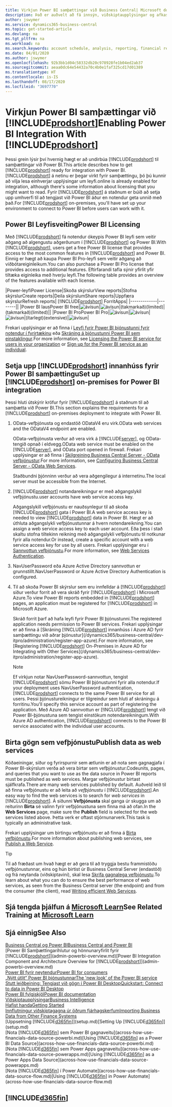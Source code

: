 ```yaml
---
title: Virkjun Power BI samþættingar við Business Central| Microsoft docs
description: Það er auðvelt að fá innsýn, viðskiptaupplýsingar og afkastavísi (KPI) í Business Central gögnum með Business Central forritunum fyrir Power BI.
author: jswymer
ms.service: dynamics365-business-central
ms.topic: get-started-article
ms.devlang: na
ms.tgt_pltfrm: na
ms.workload: na
ms.search.keywords: account schedule, analysis, reporting, financial report, business intelligence, KPI
ms.date: 04/01/2020
ms.author: jswymer
ms.openlocfilehash: 92b3bb1d04c58332db20c978928fe1b04ed2ab37
ms.sourcegitcommit: aeaa0dc64e54432a70c4b0e1faf325cd17d01389
ms.translationtype: HT
ms.contentlocale: is-IS
ms.lasthandoff: 08/17/2020
ms.locfileid: "3697770"
---
```

# <a name="enabling-power-bi-integration-with-prodshort"></a><span data-ttu-id="91690-103">Virkjun Power BI samþættingar við [!INCLUDE[prodshort](includes/prodshort.md)]</span><span class="sxs-lookup"><span data-stu-id="91690-103">Enabling Power BI Integration With [!INCLUDE[prodshort](includes/prodshort.md)]</span></span>

<span data-ttu-id="91690-104">Þessi grein lýsir því hvernig hægt er að undirbúa [!INCLUDE[prodshort](includes/prodshort.md)] til samþættingar við Power BI.</span><span class="sxs-lookup"><span data-stu-id="91690-104">This article describes how to get [!INCLUDE[prodshort](includes/prodshort.md)] ready for integration with Power BI.</span></span> [!INCLUDE[prodshort](includes/prodshort.md)] <span data-ttu-id="91690-105">á netinu er þegar virkt fyrir samþættingu, þó þú kunnir að vilja lesa einhverjar upplýsingar um leyfi.</span><span class="sxs-lookup"><span data-stu-id="91690-105">online is already enabled for integration, although there's some information about licensing that you might want to read.</span></span> <span data-ttu-id="91690-106">Fyrir [!INCLUDE[prodshort](includes/prodshort.md)] á staðnum er búið að setja upp umhverfi til að tengjast við Power BI áður en notendur geta unnið með það.</span><span class="sxs-lookup"><span data-stu-id="91690-106">For [!INCLUDE[prodshort](includes/prodshort.md)] on-premises, you'll have set up your environment to connect to Power BI before users can work with it.</span></span>

## <a name="power-bi-licensing"></a><a name="license"></a><span data-ttu-id="91690-107">Power BI Leyfisveiting</span><span class="sxs-lookup"><span data-stu-id="91690-107">Power BI Licensing</span></span>

<span data-ttu-id="91690-108">Með [!INCLUDE[prodshort](includes/prodshort.md)] fá notendur ókeypis Power BI leyfi sem veitir aðgang að algengustu aðgerðunum í [!INCLUDE[prodshort](includes/prodshort.md)] og Power BI.</span><span class="sxs-lookup"><span data-stu-id="91690-108">With [!INCLUDE[prodshort](includes/prodshort.md)], users get a free Power BI license that provides access to the most common features in [!INCLUDE[prodshort](includes/prodshort.md)] and Power BI.</span></span> <span data-ttu-id="91690-109">Einnig er hægt að kaupa Power BI Pro-leyfi sem veitir aðgang að viðbótareiginleikum.</span><span class="sxs-lookup"><span data-stu-id="91690-109">You can also purchase a Power BI Pro license that provides access to additional features.</span></span> <span data-ttu-id="91690-110">Eftirfarandi tafla sýnir yfirlit yfir tiltæka eiginleika með hverju leyfi.</span><span class="sxs-lookup"><span data-stu-id="91690-110">The following table provides an overview of the features available with each license.</span></span>

|<span data-ttu-id="91690-111">Power-leyfi</span><span class="sxs-lookup"><span data-stu-id="91690-111">Power License</span></span>|<span data-ttu-id="91690-112">Skoða skýrslur</span><span class="sxs-lookup"><span data-stu-id="91690-112">View reports</span></span>|<span data-ttu-id="91690-113">Stofna skýrslur</span><span class="sxs-lookup"><span data-stu-id="91690-113">Create reports</span></span>|<span data-ttu-id="91690-114">Deila skýrslum</span><span class="sxs-lookup"><span data-stu-id="91690-114">Share reports</span></span>|<span data-ttu-id="91690-115">Uppfæra skýrslur</span><span class="sxs-lookup"><span data-stu-id="91690-115">Refresh reports</span></span>| [!INCLUDE[prodshort](includes/prodshort.md)] <span data-ttu-id="91690-116">Forrit</span><span class="sxs-lookup"><span data-stu-id="91690-116">Apps</span></span>|
|-------------|--------||
|<span data-ttu-id="91690-117">Power BI laus</span><span class="sxs-lookup"><span data-stu-id="91690-117">Power BI free</span></span>|![ávísun](media/check.png)|![ávísun](media/check.png)|<span data-ttu-id="91690-120">(takmarkað)</span><span class="sxs-lookup"><span data-stu-id="91690-120">(limited)</span></span>|<span data-ttu-id="91690-121">(takmarkað)</span><span class="sxs-lookup"><span data-stu-id="91690-121">(limited)</span></span>||
|<span data-ttu-id="91690-122">Power BI Pro</span><span class="sxs-lookup"><span data-stu-id="91690-122">Power BI Pro</span></span>|![ávísun](media/check.png)|![ávísun](media/check.png)|![ávísun](media/check.png)|<span data-ttu-id="91690-126">(ítarlegt)</span><span class="sxs-lookup"><span data-stu-id="91690-126">(extensive)</span></span>|![ávísun](media/check.png)|

<span data-ttu-id="91690-128">Frekari upplýsingar er að finna í [Leyfi fyrir Power BI þjónustunni fyrir notendur í fyrirtækinu](/power-bi/admin/service-admin-licensing-organization) eða [Skráning á þjónustunni Power BI sem einstaklingur](/power-bi/fundamentals/service-self-service-signup-for-power-bi).</span><span class="sxs-lookup"><span data-stu-id="91690-128">For more information, see [Licensing the Power BI service for users in your organization](/power-bi/admin/service-admin-licensing-organization) or [Sign up for the Power BI service as an individual](/power-bi/fundamentals/service-self-service-signup-for-power-bi).</span></span>

## <a name="set-up-prodshort-on-premises-for-power-bi-integration"></a><a name="setup"></a><span data-ttu-id="91690-129">Setja upp [!INCLUDE[prodshort](includes/prodshort.md)] innanhúss fyrir Power BI samþættingu</span><span class="sxs-lookup"><span data-stu-id="91690-129">Set up [!INCLUDE[prodshort](includes/prodshort.md)] on-premises for Power BI integration</span></span>

<span data-ttu-id="91690-130">Þessi hluti útskýrir kröfur fyrir [!INCLUDE[prodshort](includes/prodshort.md)] á staðnum til að samþætta við Power BI.</span><span class="sxs-lookup"><span data-stu-id="91690-130">This section explains the requirements for a [!INCLUDE[prodshort](includes/prodshort.md)] on-premises deployment to integrate with Power BI.</span></span>

1. <span data-ttu-id="91690-131">OData-vefþjónusta og endastöð ODataV4 eru virk.</span><span class="sxs-lookup"><span data-stu-id="91690-131">OData web services and the ODataV4 endpoint are enabled.</span></span>

    <span data-ttu-id="91690-132">OData-vefþjónusta verður að vera virk á [!INCLUDE[server](includes/server.md)], og OData-tengið opnað í eldvegg.</span><span class="sxs-lookup"><span data-stu-id="91690-132">OData web service must be enabled on the [!INCLUDE[server](includes/server.md)], and OData port opened in firewall.</span></span> <span data-ttu-id="91690-133">Frekari upplýsingar er að finna í [Skilgreining Business Central Server - OData vefþjónustur](/dynamics365/business-central/dev-itpro/administration/configure-server-instance#ODataServices).</span><span class="sxs-lookup"><span data-stu-id="91690-133">For more information, see [Configuring Business Central Server - OData Web Services](/dynamics365/business-central/dev-itpro/administration/configure-server-instance#ODataServices).</span></span>
    
    <span data-ttu-id="91690-134">Staðbundni þjónninn verður að vera aðgengilegur á internetinu.</span><span class="sxs-lookup"><span data-stu-id="91690-134">The local server must be accessible from the Internet.</span></span>

2. [!INCLUDE[prodshort](includes/prodshort.md)] <span data-ttu-id="91690-135">notandareikningur er með aðgangslykil vefþjónustu.</span><span class="sxs-lookup"><span data-stu-id="91690-135">user accounts have web service access key.</span></span>

    <span data-ttu-id="91690-136">Aðgangslykill vefþjónustu er nauðsynlegur til að skoða [!INCLUDE[prodshort](includes/prodshort.md)] gata í Power BI.</span><span class="sxs-lookup"><span data-stu-id="91690-136">A web service access key is needed to view [!INCLUDE[prodshort](includes/prodshort.md)] data in Power BI.</span></span> <span data-ttu-id="91690-137">Hægt er að úthluta aðgangslykli vefþjónustunnar á hvern notendareikning.</span><span class="sxs-lookup"><span data-stu-id="91690-137">You can assign a web service access key to each user account.</span></span> <span data-ttu-id="91690-138">Eða þess í stað skaltu stofna tiltekinn reikning með aðgangslykli vefþjónustu til notkunar fyrir alla notendur.</span><span class="sxs-lookup"><span data-stu-id="91690-138">Or instead, create a specific account with a web service access key for use by all users.</span></span> <span data-ttu-id="91690-139">Frekari upplýsingar eru í [Sannvottun vefþjónustu](/dynamics365/business-central/dev-itpro/webservices/web-services-authentication#generate-a-web-service-access-key).</span><span class="sxs-lookup"><span data-stu-id="91690-139">For more information, see [Web Services Authentication](/dynamics365/business-central/dev-itpro/webservices/web-services-authentication#generate-a-web-service-access-key).</span></span>

3. <span data-ttu-id="91690-140">NavUserPassword eða Azure Active Directory sannvottun er grunnstillt.</span><span class="sxs-lookup"><span data-stu-id="91690-140">NavUserPassword or Azure Active Directory Authentication is configured.</span></span>

4. <span data-ttu-id="91690-141">Til að skoða Power BI skýrslur sem eru innfelldar á [!INCLUDE[prodshort](includes/prodshort.md)] síður verður forrit að vera skráð fyrir [!INCLUDE[prodshort](includes/prodshort.md)] í Microsoft Azure.</span><span class="sxs-lookup"><span data-stu-id="91690-141">To view Power BI reports embedded in [!INCLUDE[prodshort](includes/prodshort.md)] pages, an application must be registered for [!INCLUDE[prodshort](includes/prodshort.md)] in Microsoft Azure.</span></span>

    <span data-ttu-id="91690-142">Skráð forrit þarf að hafa leyfi fyrir Power BI þjónustunni.</span><span class="sxs-lookup"><span data-stu-id="91690-142">The registered application needs permission to Power BI services.</span></span> <span data-ttu-id="91690-143">Frekari upplýsingar er að finna á [Skráning [!INCLUDE[prodshort](includes/prodshort.md)] innanhúss í Azure AD fyrir samþættingu við aðrar þjónustur](/dynamics365/business-central/dev-itpro/administration/register-app-azure).</span><span class="sxs-lookup"><span data-stu-id="91690-143">For more information, see [Registering [!INCLUDE[prodshort](includes/prodshort.md)] On-Premises in Azure AD for Integrating with Other Services](/dynamics365/business-central/dev-itpro/administration/register-app-azure).</span></span>

    > [!NOTE]
    > <span data-ttu-id="91690-144">Ef virkjun notar NavUserPassword-sannvottun, tengist [!INCLUDE[prodshort](includes/prodshort.md)] sömu Power BI þjónustunni fyrir alla notendur.</span><span class="sxs-lookup"><span data-stu-id="91690-144">If your deployment uses NavUserPassword authentication, [!INCLUDE[prodshort](includes/prodshort.md)] connects to the same Power BI service for all users.</span></span> <span data-ttu-id="91690-145">Þessi þjónustureikningur er tilgreindur sem hluti af skráningu á forritinu.</span><span class="sxs-lookup"><span data-stu-id="91690-145">You'll specify this service account as part of registering the application.</span></span> <span data-ttu-id="91690-146">Með Azure AD sannvottun er [!INCLUDE[prodshort](includes/prodshort.md)] tengt við Power BI-þjónustuna sem tengist einstökum notendareikningum.</span><span class="sxs-lookup"><span data-stu-id="91690-146">With Azure AD authentication, [!INCLUDE[prodshort](includes/prodshort.md)] connects to the Power BI service associated with the individual user accounts.</span></span>

    <!-- Windows authentication can also be used but you can't get data from BC in Power BI -->

## <a name="publish-data-as-web-services"></a><span data-ttu-id="91690-147">Birta gögn sem vefþjónustu</span><span class="sxs-lookup"><span data-stu-id="91690-147">Publish data as web services</span></span>

<span data-ttu-id="91690-148">Kóðaeiningar, síður og fyrirspurnir sem ætlunin er að nota sem gagnagjafa í Power BI-skýrslum verða að vera birtar sem vefþjónustur.</span><span class="sxs-lookup"><span data-stu-id="91690-148">Codeunits, pages, and queries that you want to use as the data source in Power BI reports must be published as web services.</span></span> <span data-ttu-id="91690-149">Margar vefþjónustur birtast sjálfkrafa.</span><span class="sxs-lookup"><span data-stu-id="91690-149">There are many web services published by default.</span></span> <span data-ttu-id="91690-150">Auðveld leið til að finna vefþjónustu er að leita að *vefþjónustu* í [!INCLUDE[prodshort](includes/prodshort.md)].</span><span class="sxs-lookup"><span data-stu-id="91690-150">An easy way to find the web services is to search for *web services* in [!INCLUDE[prodshort](includes/prodshort.md)].</span></span> <span data-ttu-id="91690-151">Á síðunni **Vefþjónusta** skal ganga úr skugga um að reiturinn **Birta** sé valinn fyrir vefþjónustuna sem finna má að ofan.</span><span class="sxs-lookup"><span data-stu-id="91690-151">In the **Web Services** page, make sure the **Publish** field is selected for the web services listed above.</span></span> <span data-ttu-id="91690-152">Þetta verk er oftast stjórnunarverk.</span><span class="sxs-lookup"><span data-stu-id="91690-152">This task is typically an administrative task.</span></span>

<span data-ttu-id="91690-153">Frekari upplýsingar um birtingu vefþjónustu er að finna á [Birta vefþjónustu](across-how-publish-web-service.md).</span><span class="sxs-lookup"><span data-stu-id="91690-153">For more information about publishing web services, see [Publish a Web Service](across-how-publish-web-service.md).</span></span>

> [!TIP]
> <span data-ttu-id="91690-154">Til að fræðast um hvað hægt er að gera til að tryggja bestu frammistöðu vefþjónustunnar, eins og hún birtist úr Business Central Server (endastöð) og frá neytanda (viðskiptavini), skal lesa [Skrifa gagnalega vefþjónustu](/dynamics365/business-central/dev-itpro/performance/performance-developer#writing-efficient-web-services).</span><span class="sxs-lookup"><span data-stu-id="91690-154">To learn about what you can do to ensure the best performance of web services, as seen from the Business Central server (the endpoint) and from the consumer (the client), read [Writing efficient Web Services](/dynamics365/business-central/dev-itpro/performance/performance-developer#writing-efficient-web-services).</span></span>




## <a name="see-related-training-at-microsoft-learn"></a><span data-ttu-id="91690-155">Sjá tengda þjálfun á [Microsoft Learn](/learn/modules/Configure-powerbi-excel-dynamics-365-business-central/index)</span><span class="sxs-lookup"><span data-stu-id="91690-155">See Related Training at [Microsoft Learn](/learn/modules/Configure-powerbi-excel-dynamics-365-business-central/index)</span></span>

## <a name="see-also"></a><span data-ttu-id="91690-156">Sjá einnig</span><span class="sxs-lookup"><span data-stu-id="91690-156">See Also</span></span>

[<span data-ttu-id="91690-157">Business Central og Power BI</span><span class="sxs-lookup"><span data-stu-id="91690-157">Business Central and Power BI</span></span>](admin-powerbi.md)  
<span data-ttu-id="91690-158">[Power BI Samþættingaríhlutur og hönnunaryfirlit fyrir [!INCLUDE[prodshort](includes/prodshort.md)]](admin-powerbi-overview.md)</span><span class="sxs-lookup"><span data-stu-id="91690-158">[Power BI Integration Component and Architecture Overview for [!INCLUDE[prodshort](includes/prodshort.md)]](admin-powerbi-overview.md)</span></span>  
[<span data-ttu-id="91690-159">Power BI fyrir neytendur</span><span class="sxs-lookup"><span data-stu-id="91690-159">Power BI for consumers</span></span>](/power-bi/consumer/end-user-consumer)  
[<span data-ttu-id="91690-160">„Nýtt útlit“ Power BI þjónustunnar</span><span class="sxs-lookup"><span data-stu-id="91690-160">The 'new look' of the Power BI service</span></span>](/power-bi/service-new-look)  
[<span data-ttu-id="91690-161">Stutt leiðbeining: Tengjast við gögn í Power BI Desktop</span><span class="sxs-lookup"><span data-stu-id="91690-161">Quickstart: Connect to data in Power BI Desktop</span></span>](/power-bi/desktop-quickstart-connect-to-data)  
[<span data-ttu-id="91690-162">Power BI fylgiskjöl</span><span class="sxs-lookup"><span data-stu-id="91690-162">Power BI documentation</span></span>](/power-bi/)  
[<span data-ttu-id="91690-163">Viðskiptaupplýsingar</span><span class="sxs-lookup"><span data-stu-id="91690-163">Business Intelligence</span></span>](bi.md)  
[<span data-ttu-id="91690-164">Hafist handa</span><span class="sxs-lookup"><span data-stu-id="91690-164">Getting Started</span></span>](product-get-started.md)  
[<span data-ttu-id="91690-165">Innflutningur viðskiptagagna úr öðrum fjárhagskerfum</span><span class="sxs-lookup"><span data-stu-id="91690-165">Importing Business Data from Other Finance Systems</span></span>](across-import-data-configuration-packages.md)  
<span data-ttu-id="91690-166">[Uppsetning [!INCLUDE[d365fin](includes/d365fin_md.md)]](setup.md)</span><span class="sxs-lookup"><span data-stu-id="91690-166">[Setting Up [!INCLUDE[d365fin](includes/d365fin_md.md)]](setup.md)</span></span>  
<span data-ttu-id="91690-167">[Nota [!INCLUDE[d365fin](includes/d365fin_md.md)] sem Power BI gagnaveitu](across-how-use-financials-data-source-powerbi.md)</span><span class="sxs-lookup"><span data-stu-id="91690-167">[Using [!INCLUDE[d365fin](includes/d365fin_md.md)] as a Power BI Data Source](across-how-use-financials-data-source-powerbi.md)</span></span>  
<span data-ttu-id="91690-168">[Nota [!INCLUDE[d365fin](includes/d365fin_md.md)] sem Power Apps gagnaveitu](across-how-use-financials-data-source-powerapps.md)</span><span class="sxs-lookup"><span data-stu-id="91690-168">[Using [!INCLUDE[d365fin](includes/d365fin_md.md)] as a Power Apps Data Source](across-how-use-financials-data-source-powerapps.md)</span></span>  
<span data-ttu-id="91690-169">[Nota [!INCLUDE[d365fin](includes/d365fin_md.md)] í Power Automate](across-how-use-financials-data-source-flow.md)</span><span class="sxs-lookup"><span data-stu-id="91690-169">[Using [!INCLUDE[d365fin](includes/d365fin_md.md)] in Power Automate](across-how-use-financials-data-source-flow.md)</span></span>  

## [!INCLUDE[d365fin](includes/free_trial_md.md)]  
